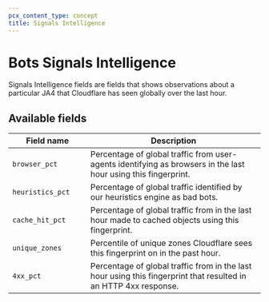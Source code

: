 ```yaml
---
pcx_content_type: concept
title: Signals Intelligence
---
```


# Bots Signals Intelligence

Signals Intelligence fields are fields that shows observations about a particular JA4 that Cloudflare has seen globally over the last hour.

## Available fields

| <div style="width:140px">Field name</div> | Description |
| --- | --- | 
| `browser_pct` | Percentage of global traffic from user-agents identifying as browsers in the last hour using this fingerprint. |
| `heuristics_pct` | Percentage of global traffic identified by our heuristics engine as bad bots. |
| `cache_hit_pct` | Percentage of global traffic from in the last hour made to cached objects using this fingerprint. |
| `unique_zones` | Percentile of unique zones Cloudflare sees this fingerprint on in the past hour. |
| `4xx_pct` | Percentage of global traffic from in the last hour using this fingerprint that resulted in an HTTP 4xx response. |